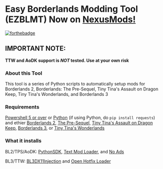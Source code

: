 # Easy Borderlands Modding Tool (EZBLMT) Now on [NexusMods!](https://www.nexusmods.com/borderlands2/mods/377)
[![forthebadge](https://forthebadge.com/images/badges/made-with-python.svg)](https://forthebadge.com)
## **IMPORTANT NOTE:**
**TTW and AoDK support is _NOT_ tested. Use at your own risk**
### About this Tool
This tool is a series of Python scripts to automatically setup mods for Borderlands 2, Borderlands: The Pre-Sequel, Tiny Tina's Assault on Dragon Keep, Tiny Tina's Wonderlands, and Borderlands 3
### Requirements
[Powershell 5 or over](https://learn.microsoft.com/en-us/powershell/scripting/install/installing-powershell-on-windows?view=powershell-7.3)
or [Python](https://www.python.org/downloads/) (if using Python, do `pip install requests`) and ethier [Borderlands 2](https://store.steampowered.com/app/49520/Borderlands_2/), [The Pre-Sequel](https://store.steampowered.com/app/261640/Borderlands_The_PreSequel/), [Tiny Tina's Assault on Dragon Keep](https://store.steampowered.com/app/1712840/Tiny_Tinas_Assault_on_Dragon_Keep_A_Wonderlands_Oneshot_Adventure/), [Borderlands 3](https://store.steampowered.com/app/397540/Borderlands_3/), or [Tiny Tina's Wonderlands](https://store.steampowered.com/app/1286680/Tiny_Tinas_Wonderlands/)

### What it installs
BL2/TPS/AoDK: [PythonSDK](https://github.com/bl-sdk/bl2-mod-manager), [Text Mod Loader](https://bl-sdk.github.io/mods/TextModLoader/), and [No Ads](https://bl-sdk.github.io/mods/NoAds/)

BL3/TTW: [BL3DX11Injection](https://github.com/FromDarkHell/BL3DX11Injection) and [Open Hotfix Loader](https://github.com/apple1417/OpenHotfixLoader)
